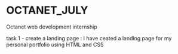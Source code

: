 # OCTANET_JULY
Octanet web development internship 

task 1 - create a landing page : I have ceated a landing page for my personal portfolio using HTML and CSS  
                                

